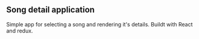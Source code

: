 ## Song detail application

Simple app for selecting a song and rendering it's details. Buildt with React and redux.
